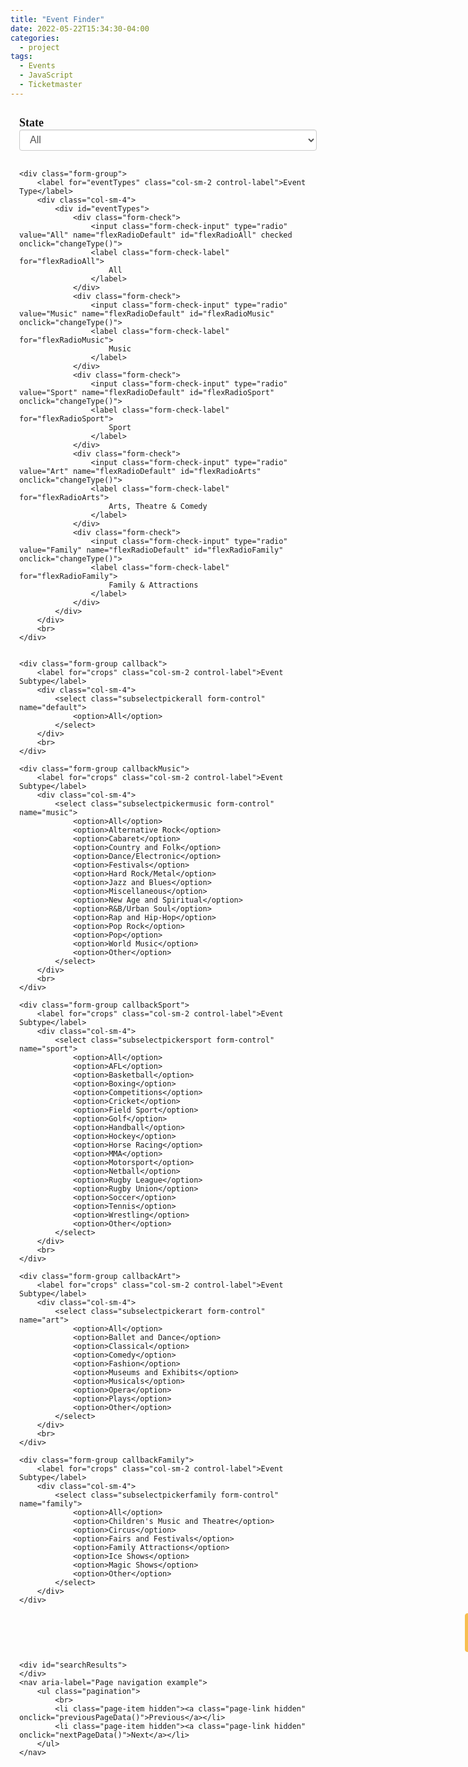 ```yaml
---
title: "Event Finder"
date: 2022-05-22T15:34:30-04:00
categories:
  - project
tags:
  - Events
  - JavaScript
  - Ticketmaster
---
```


<!-- Latest compiled and minified JavaScript -->
<!-- First include jquery js -->
<script src="//code.jquery.com/jquery-1.12.0.min.js"></script>
<script src="//code.jquery.com/jquery-migrate-1.2.1.min.js"></script>

<!-- Then include bootstrap js -->
<script src="https://maxcdn.bootstrapcdn.com/bootstrap/3.3.6/js/bootstrap.min.js" integrity="sha384-0mSbJDEHialfmuBBQP6A4Qrprq5OVfW37PRR3j5ELqxss1yVqOtnepnHVP9aJ7xS" crossorigin="anonymous"></script>

<style>
	form {
	    margin: 0 0 5px 0;
	    padding: 1em;
	    background-color: none;
	}
	.elementor-widget-text-editor {
		color: #212529;
		font-family: var( --e-global-typography-text-font-family ), Sans-serif;
		font-weight: var( --e-global-typography-text-font-weight );
	}
	
	label {
		font-family: var( --e-global-typography-text-font-family ), Sans-serif;
		margin-bottom: 5px;
	}
	
	.form-group.callbackFamily {
		padding-bottom: 30.39px;
	}
	
	label.col-sm-2.control-label {font-family: var( --e-global-typography-text-font-family ), Sans-serif;
	font-weight: bold;font-size: 18px;margin-bottom: 10px;}
	.well {
	color: #212529;
	border-radius: 0.25rem;
	font-family: var( --e-global-typography-text-font-family ), Sans-serif;
	font-weight: var( --e-global-typography-text-font-weight );
	min-height: 20px;
	padding: 19px;
	margin-bottom: 20px;
	background-color: #f1f1f1;
	border: 1px solid #ced4da;
	border-radius: 4px
	px
	;
	-webkit-box-shadow: inset 0 1px 1px rgb(0 0 0 / 5%);
	box-shadow: inset 0 1px 1px rgb(0 0 0 / 5%);
	}
	.hidden {
	display: none;
	}

	.pagination>li>a, .pagination>li>span {position: relative;
	float: left;
	padding: 6px 12px;
	line-height: 1.5;
	color: #000;
	text-transform: uppercase;text-align: center;text-decoration: none;
	background-color: #F7BF50;
	border: 1px solid #ddd;font-weight: 600;font-size: 1rem;font-family: Montserrat,sans-serif;
    border-top-left-radius: 4px;
    border-bottom-left-radius: 4px;}

	.pagination>li:last-child>a, .pagination>li:last-child>span {border-top-right-radius: 0.25rem;
    border-bottom-right-radius: 0.25rem;
    border-top-left-radius: 0 !important;
    border-bottom-left-radius: 0 !important;}

	.pagination>li:last-child>a, .pagination>li:last-child>span {border-top-right-radius: 4px;
	border-bottom-right-radius: 4px;}

	li.page-item {}

	.pagination>li {display: inline;}

	li.page-item {}

	.pagination>li:first-child>a, .pagination>li:first-child>span {margin-left: 0;
	border-top-left-radius: 4px;
	border-bottom-left-radius: 4px;margin-left: -18px;}

	.pagination>li>a:hover {color: #fff;}
	.btn {
	font-weight: 600;
	font-size: 16px;
	display: inline-block;
	color: #212529;
	background-color: #545b62;
	text-align: center;
	vertical-align: middle;
	-webkit-user-select: none;
	-moz-user-select: none;
	-ms-user-select: none;
	user-select: none;
	background-color: transparent;
	border: 1px solid transparent;
	padding: 0.375rem 0.75rem;
	font-size: 1rem;
	line-height: 1.5;
	border-radius: 0.25rem;
	transition: color .15s ease-in-out,background-color .15s ease-in-out,border-color .15s ease-in-out,box-shadow .15s
	ease-in-out;
	}
	.btn-secondary, .btn-secondary:focus, .btn-secondary:active {
	color: #000;
	background-color: #F7BF50 !important;
	border-color: #F7BF50 !important;
	box-shadow: none;
	}
	body {
	padding-top: 50px;
	overflow: hidden;
	font-family: Calibri, "Times new roman", Serif;
	}
	.form-control {display: block;
	width: 100%;
	background-color: #f1f1f1;height: 34px;
	padding: 6px 12px;
	font-size: 16px;
	line-height: 1.42857143;
	color: #555;
	background-color: #fff;
	background-image: none;
	border: 1px solid #ccc;
	left: 100px;border-radius: 4px;
	-webkit-box-shadow: inset 0 1px 1px rgb(0 0 0 / 8%);
	box-shadow: inset 0 1px 1px rgb(0 0 0 / 8%);
	-webkit-transition: border-color ease-in-out .15s,-webkit-box-shadow ease-in-out .15s;
	-o-transition: border-color ease-in-out .15s,box-shadow ease-in-out .15s;
	transition: border-color ease-in-out .15s,box-shadow ease-in-out .15s;}

	input[type=text] {background-color: #f1f1f1;width: 100%;}

	.btn-block {width: 100%;}

	.form-group {}

	.rowClear {
	display: flex;
	flex-wrap: none;
	margin-right: -15px;
	margin-left: 0px;
	margin-top: -38px;
	}

	.btn-secondary:hover {color: #fff;}

	.btn-default:hover {color: #fff;}

	.btn-default {color: #fff;background: #32373C;}

	.btn-default:hover {border-color: #F7BF50;color: #000;background: #F7BF50;}

	.row {
	display: flex;
	flex-wrap: wrap;
	margin-right: 0px;
	margin-left: 713px;
	margin-top: 0px;}

	#wrapper {
	min-height: 100%;
	height: 100%;
	width: 100%;
	position: absolute;
	top: 0px;
	left: 0;
	display: inline-block;
	}
	#main-wrapper {
	height: 100%;
	overflow-y: auto;
	padding: 50px 0 0px 0;
	}

	#main {
	position: relative;
	height: 100%;
	overflow-y: auto;
	padding: 0 15px;
	}

	#sidebar-wrapper {
	height: 100%;
	padding: 50px 0 0px 0;
	position: fixed;
	border-right: 1px solid gray;
	}

	#sidebar {
	position: relative;
	height: 100%;
	overflow-y: auto;
	}

	#sidebar .list-group-item {
	border-radius: 0;
	border-left: 0;
	border-right: 0;
	border-top: 0;
	}

	.headline {
	width: 100%;
	height: 40px;
	background: #eee;
	margin-bottom: 20px;
	border-top: solid 1px #ccc;
	border-bottom: solid 1px #ccc;
	}

	.headline p {
	position: relative;
	top: 10px;
	left: 150px;
	font-weight: 700;
	}

	.btn {
	display: inline-block;
	}

	@media (max-width: 992px) {
	body {
	padding-top: 0px;
	}
	}

	@media (min-width: 992px) {
	#main-wrapper {
	float: right;
	}
	}

	@media (max-width: 992px) {
	#main-wrapper {
	padding-top: 0px;
	}
	}

	@media (max-width: 992px) {
	#sidebar-wrapper {
	position: static;
	height: auto;
	max-height: 300px;
	border-right: 0;
	}
	}
	.callback{

	}
	.callbackMusic{
	display:none;
	}
	.callbackSport{
	display:none;
	}
	.callbackArt{
	display:none;
	}
	.callbackFamily{
	display:none;
	}
	body{
	overflow:scroll
	}
	summary {
	display: list-item
	}
	
	
</style>

<form class="form-horizontal">
	<div class="form-group">
		<label for="state" class="col-sm-2 control-label">State</label>
		<div class="col-sm-4">
			<select class="selectpicker form-control" name="state">
				<option>All</option>
				<option>New South Wales</option>
				<option>Victoria</option>
				<option>Queensland</option>
				<option>South Australia</option>
				<option>Western Australia</option>
				<option>Tasmania</option>
				<option>Northern Territory</option>
				<option>Australian Capital Territory</option>
			</select>
		</div>
		<br>
	</div>

	<div class="form-group">
		<label for="eventTypes" class="col-sm-2 control-label">Event Type</label>
		<div class="col-sm-4">
            <div id="eventTypes">
                <div class="form-check">
                    <input class="form-check-input" type="radio" value="All" name="flexRadioDefault" id="flexRadioAll" checked onclick="changeType()">
                    <label class="form-check-label" for="flexRadioAll">
                        All
                    </label>
                </div>
                <div class="form-check">
                    <input class="form-check-input" type="radio" value="Music" name="flexRadioDefault" id="flexRadioMusic" onclick="changeType()">
                    <label class="form-check-label" for="flexRadioMusic">
                        Music
                    </label>
                </div>
                <div class="form-check">
                    <input class="form-check-input" type="radio" value="Sport" name="flexRadioDefault" id="flexRadioSport" onclick="changeType()">
                    <label class="form-check-label" for="flexRadioSport">
                        Sport
                    </label>
                </div>
                <div class="form-check">
                    <input class="form-check-input" type="radio" value="Art" name="flexRadioDefault" id="flexRadioArts" onclick="changeType()">
                    <label class="form-check-label" for="flexRadioArts">
                        Arts, Theatre & Comedy
                    </label>
                </div>
                <div class="form-check">
                    <input class="form-check-input" type="radio" value="Family" name="flexRadioDefault" id="flexRadioFamily" onclick="changeType()">
                    <label class="form-check-label" for="flexRadioFamily">
                        Family & Attractions
                    </label>
                </div>
            </div>
		</div>
		<br>
	</div>
   

	<div class="form-group callback">
		<label for="crops" class="col-sm-2 control-label">Event Subtype</label>
		<div class="col-sm-4">
			<select class="subselectpickerall form-control" name="default">
				<option>All</option>
			</select>
		</div>
		<br>
	</div>

	<div class="form-group callbackMusic">
		<label for="crops" class="col-sm-2 control-label">Event Subtype</label>
		<div class="col-sm-4">
			<select class="subselectpickermusic form-control" name="music">
				<option>All</option>
				<option>Alternative Rock</option>
				<option>Cabaret</option>
				<option>Country and Folk</option>
				<option>Dance/Electronic</option>
				<option>Festivals</option>
				<option>Hard Rock/Metal</option>
				<option>Jazz and Blues</option>
				<option>Miscellaneous</option>
				<option>New Age and Spiritual</option>
				<option>R&B/Urban Soul</option>
				<option>Rap and Hip-Hop</option>
				<option>Pop Rock</option>
				<option>Pop</option>
				<option>World Music</option>
				<option>Other</option>
			</select>
		</div>
		<br>
	</div>

	<div class="form-group callbackSport">
		<label for="crops" class="col-sm-2 control-label">Event Subtype</label>
		<div class="col-sm-4">
			<select class="subselectpickersport form-control" name="sport">
				<option>All</option>
				<option>AFL</option>
				<option>Basketball</option>
				<option>Boxing</option>
				<option>Competitions</option>
				<option>Cricket</option>
				<option>Field Sport</option>
				<option>Golf</option>
				<option>Handball</option>
				<option>Hockey</option>
				<option>Horse Racing</option>
				<option>MMA</option>
				<option>Motorsport</option>
				<option>Netball</option>
				<option>Rugby League</option>
				<option>Rugby Union</option>
				<option>Soccer</option>
				<option>Tennis</option>
				<option>Wrestling</option>
				<option>Other</option>
			</select>
		</div>
		<br>
	</div>

	<div class="form-group callbackArt">
		<label for="crops" class="col-sm-2 control-label">Event Subtype</label>
		<div class="col-sm-4">
			<select class="subselectpickerart form-control" name="art">
				<option>All</option>
				<option>Ballet and Dance</option>
				<option>Classical</option>
				<option>Comedy</option>
				<option>Fashion</option>
				<option>Museums and Exhibits</option>
				<option>Musicals</option>
				<option>Opera</option>
				<option>Plays</option>
				<option>Other</option>
			</select>
		</div>
		<br>
	</div>

	<div class="form-group callbackFamily">
		<label for="crops" class="col-sm-2 control-label">Event Subtype</label>
		<div class="col-sm-4">
			<select class="subselectpickerfamily form-control" name="family">
				<option>All</option>
				<option>Children's Music and Theatre</option>
				<option>Circus</option>
				<option>Fairs and Festivals</option>
				<option>Family Attractions</option>
				<option>Ice Shows</option>
				<option>Magic Shows</option>
				<option>Other</option>
			</select>
		</div>
	</div>
<div class="row">
		<div class="col-sm-offset-1 col-sm-10">
			<button type="button" class="btn btn-secondary" onclick="onSearchResultsClick()">Search Results</button>
		</div>
	</div>
	

	
	<div id="searchResults">
	</div>
	<nav aria-label="Page navigation example">
		<ul class="pagination">
			<br>
			<li class="page-item hidden"><a class="page-link hidden" onclick="previousPageData()">Previous</a></li>
			<li class="page-item hidden"><a class="page-link hidden" onclick="nextPageData()">Next</a></li>
		</ul>
	</nav>

<script>
	var currentQuery;

	$('input[type=radio]').on('change', function () {
		if ($(this).val() == "Music") {
			$('.upload').hide();
			$('.callback').hide();
			$('.callbackSport').hide();
			$('.callbackArt').hide();
			$('.callbackFamily').hide();
			$('.callbackMusic').show();
		} else if ($(this).val() == "Sport") {
			$('.upload').hide();
			$('.callback').hide();
			$('.callbackSport').show();
			$('.callbackArt').hide();
			$('.callbackFamily').hide();
			$('.callbackMusic').hide();
		} else if ($(this).val() == "Art") {
			$('.upload').hide();
			$('.callback').hide();
			$('.callbackSport').hide();
			$('.callbackArt').show();
			$('.callbackFamily').hide();
			$('.callbackMusic').hide();
		} else if ($(this).val() == "Family") {
			$('.upload').hide();
			$('.callback').hide();
			$('.callbackSport').hide();
			$('.callbackArt').hide();
			$('.callbackFamily').show();
			$('.callbackMusic').hide();
		} else if ($(this).val() == "All") {
			$('.upload').hide();
			$('.callback').show();
			$('.callbackSport').hide();
			$('.callbackArt').hide();
			$('.callbackFamily').hide();
			$('.callbackMusic').hide();
		}
	});


	stateDict = {
		"All": "All",
		"New South Wales": "NSW",
		"Victoria": "VIC",
		"Queensland": "QLD",
		"South Australia": "SA",
		"Western Australia": "WA",
		"Tasmania": "TAS",
		"Northern Territory": "NT",
		"Australian Capital Territory": "ACT"
	}

	async function getEventData(state, keyword) {

		const loadingOverlay = document.getElementsByClassName('loading-overlay')?.[0];

		var res;
		if (state == "All") {
			currentQuery =
				`https://app.ticketmaster.com/discovery/v2/events.json?keyword=${keyword}&countryCode=AU&apikey=KiqhEiBfJaj2xsSb0iNNO8rp7zislaiC&countryCode=AU&sort=date,asc&size=10`
			res = await
			fetch(`https://app.ticketmaster.com/discovery/v2/events.json?keyword=${keyword}&countryCode=AU&apikey=KiqhEiBfJaj2xsSb0iNNO8rp7zislaiC&countryCode=AU&sort=date,asc&size=10`);
		} else if (state == undefined) {
			currentQuery =
				`https://app.ticketmaster.com/discovery/v2/events.json?keyword=${keyword}&countryCode=AU&apikey=KiqhEiBfJaj2xsSb0iNNO8rp7zislaiC&countryCode=AU&sort=date,asc&size=10`
			res = await
			fetch(`https://app.ticketmaster.com/discovery/v2/events.json?keyword=${keyword}&countryCode=AU&apikey=KiqhEiBfJaj2xsSb0iNNO8rp7zislaiC&countryCode=AU&sort=date,asc&size=10`);
		} else {
			currentQuery =
				`https://app.ticketmaster.com/discovery/v2/events.json?keyword=${keyword}&countryCode=AU&apikey=KiqhEiBfJaj2xsSb0iNNO8rp7zislaiC&stateCode=${state}&sort=date,asc&size=10`
			res = await
			fetch(`https://app.ticketmaster.com/discovery/v2/events.json?keyword=${keyword}&countryCode=AU&apikey=KiqhEiBfJaj2xsSb0iNNO8rp7zislaiC&stateCode=${state}&sort=date,asc&size=10`);
		}
		const json = await res.json();

		var element = document.getElementsByClassName("page-item hidden");
		for (i = 0; i < element.length; i++) {
			element[i].classList.remove("hidden");
		}
		var
			element = document.getElementsByClassName("page-item hidden");
		for (i = 0; i < element.length; i++) {
			element[i].classList.remove("hidden");
		}
		var element = document.getElementsByClassName("page-link hidden");
		for (i = 0; i < element.length; i++) {
			element[i].classList.remove("hidden");
		}
		var
			element = document.getElementsByClassName("page-link hidden");
		for (i = 0; i < element.length; i++) {
			element[i].classList.remove("hidden");
		}
		return json;
	}
	async function youGotNextMarty(url) {
		const
			loadingOverlay = document.getElementsByClassName('loading-overlay')?.[0];
		var res;
		res = await fetch(url);
		const
			json = await res.json();
		return json;
	}
	var selectedItemState, selectedItemType, selectedItemSubtypeAll, selectedItemSubtypeMusic, selectedItemSubtypeSport, selectedItemSubtypeArt, selectedItemSubtypeFamily;
	var subtypeActive = -1;
	$('.selectpicker').change(function () {
		selectedItemState = $('.selectpicker').val();
	});
	
    function changeType(){
        selectedItemType = document.querySelector('input[type=radio]:checked').value;
        console.log(selectedItemType)
    }



	$('.subselectpickerall').change(function () {
		selectedItemSubtypeAll = $('.subselectpickerall').val();
		subtypeActive = 0;
	});
	$('.subselectpickermusic').change(function () {
		selectedItemSubtypeMusic = $('.subselectpickermusic').val();
		subtypeActive = 1;
	});
	$('.subselectpickersport').change(function () {
		selectedItemSubtypeSport = $('.subselectpickersport').val();
		subtypeActive = 2;
	});
	$('.subselectpickerart').change(function () {
		selectedItemSubtypeArt = $('.subselectpickerart').val();
		subtypeActive = 3;
	});
	$('.subselectpickerfamily').change(function () {
		selectedItemSubtypeFamily = $('.subselectpickerfamily').val();
		subtypeActive = 4;
	});
	$("#clear :button").click(function () {
		$('select[name=state]').val('All');
		$('select[name=eventTypes]').val('All');
		$('select[name=default]').val('All');
		$('select[name=music]').val('All');
		$('select[name=sport]').val('All');
		$('select[name=art]').val('All');
		$('select[name=family]').val('All');
	});
	var
		currentQuery;
	var pageNo;

	function onSearchResultsClick() {
		state = selectedItemState 
		category = selectedItemType

		if (subtypeActive == -1) {
			keyword = category
		}
		if (subtypeActive == 0) {
			keyword = ''
		} else if (subtypeActive == 1) {
			if (selectedItemSubtypeMusic == 'All') {
				keyword = category
			} else {
				if (selectedItemSubtypeMusic == 'All') {
					keyword = category
				} else {
					keyword = selectedItemSubtypeMusic
				}
			}
		} else if (subtypeActive == 2) {
			if (selectedItemSubtypeSport == 'All') {
				keyword = category
			} else {
				if (selectedItemSubtypeSport == undefined) {
					keyword = category
				} else {
					keyword = selectedItemSubtypeSport
				}
			}
		} else if (subtypeActive == 3) {
			if (selectedItemSubtypeArt == 'All') {
				keyword = category
			} else {
				if (selectedItemSubtypeArt == undefined) {
					keyword = category
				} else {
					keyword = selectedItemSubtypeArt
				}
			}
		} else if (subtypeActive == 4) {
			if (selectedItemSubtypeFamily == 'All') {
				keyword = category
			} else {
				if (selectedItemSubtypeFamily == undefined) {
					keyword = category
				} else {
					keyword = selectedItemSubtypeFamily
				}
			}
		}
		eventData = getEventData(stateDict[state], keyword)
		eventData.then(function (result) {
			pageNo = result.page.number
            if (result.page.totalElements == 0) {
				document.getElementById("searchResults").innerHTML += "<div class='well'>" + "<br>" + "<b>No Results Found...</b>" +
					"</div>"
			}
            else{
                eventData = result._embedded.events
                for (i = 0; i < eventData.length; i++) {

                    eventCity = result._embedded.events[i]._embedded.venues[0].city.name
                    eventState = result._embedded.events[i]._embedded.venues[0].state.name

                    timeString = eventData[i].dates.start.localTime // Prepend any date. Use your birthday. 
                    const timeString12hr=new Date('1970-01-01T' + timeString + 'Z').toLocaleTimeString('en-US', {
                        timeZone: 'UTC',
                        hour12: true,
                        hour: 'numeric',
                        minute: 'numeric'
                    });
                    if (eventData[i].info == '.') {
                        var
                            eventInfo = 'No additional Information'
                    } else {
                        var eventInfo = eventData[i].info
                    }
                    if (parseInt(eventData[i].dates.start.localDate) < 2022) {} else if (parseInt(eventData[i].dates.start.localDate) > 2025) {} else {
                        eventDate = eventData[i].dates.start.localDate.split('-')[2] + "/" + eventData[i].dates.start.localDate.split('-')[1] + "/" + eventData[i].dates.start.localDate.split('-')[0]

                        
                        document.getElementById('searchResults').innerHTML += "<div class='well' id='result'><p style = 'font-size:18px' >" + " <b> " + eventData[i].name + " </b>" + "<br></p> <b> Date: </b>" + eventDate + "<br><b>Time:</b> " +
                            timeString12hr + "<br><b>Location:</b> " + (eventData[i]._embedded.venues[0].name).split(',')[0] + " - " + eventCity + ", " + eventState + "<br> <a href = " + eventData[i].url + " target ='_blank'> <b> Buy Tickets </b></a> " +
                            "<br> <details><summary> <b> Information </b></summary><p> " + eventInfo + " </p> </details>" + " </div>"
                    }
                }
            }
		})


		document.getElementById("searchResults").innerHTML = "<br>"

	}


	function nextPageData() {

		state = selectedItemState
		category = selectedItemType

		if (subtypeActive == -1) {
			keyword = category
		}

		if (subtypeActive == 0) {
			keyword = ''
		} else if (subtypeActive == 1) {
			if (selectedItemSubtypeMusic == 'All') {
				keyword = category
			} else {
				if (selectedItemSubtypeMusic == 'All') {
					keyword = category
				} else {
					keyword = selectedItemSubtypeMusic
				}
			}

		} else if (subtypeActive == 2) {
			if (selectedItemSubtypeSport == 'All') {
				keyword = category
			} else {
				if (selectedItemSubtypeSport == undefined) {
					keyword = category
				} else {
					keyword = selectedItemSubtypeSport
				}
			}
		} else if (subtypeActive == 3) {
			if (selectedItemSubtypeArt == 'All') {
				keyword = category
			} else {
				if (selectedItemSubtypeArt == undefined) {
					keyword = category
				} else {
					keyword = selectedItemSubtypeArt
				}
			}
		} else if (subtypeActive == 4) {
			if (selectedItemSubtypeFamily == 'All') {
				keyword = category
			} else {
				if (selectedItemSubtypeFamily == undefined) {
					keyword = category
				} else {
					keyword = selectedItemSubtypeFamily
				}
			}
		}

		if (pageNo = 0) {
			if (state == "All") {
				currentQuery =
					`https://app.ticketmaster.com/discovery/v2/events.json?keyword=${keyword}&countryCode=AU&apikey=KiqhEiBfJaj2xsSb0iNNO8rp7zislaiC&countryCode=AU&sort=date,asc&size=10`
			} else if (state == undefined) {
				currentQuery =
					`https://app.ticketmaster.com/discovery/v2/events.json?keyword=${keyword}&countryCode=AU&apikey=KiqhEiBfJaj2xsSb0iNNO8rp7zislaiC&countryCode=AU&sort=date,asc&size=10`
			} else {
				currentQuery =
					`https://app.ticketmaster.com/discovery/v2/events.json?keyword=${keyword}&countryCode=AU&apikey=KiqhEiBfJaj2xsSb0iNNO8rp7zislaiC&stateCode=${stateDict[state]}&sort=date,asc&size=10`
			}
		}



		eventData = youGotNextMarty(currentQuery)

		eventData.then(function (result) {



			pageNo = result.page.number + 1
			if (result.page.totalElements == 0) {
				document.getElementById("searchResults").innerHTML += "<div class='well'>" + "<b>No Results Found...</b>" +
					"</div>"
			}
			eventData = result._embedded.events
			try {
				nextQuery = "https://app.ticketmaster.com" + result._links.next.href + "&apikey=KiqhEiBfJaj2xsSb0iNNO8rp7zislaiC"
				
							currentQuery = nextQuery
			eventData = youGotNextMarty(nextQuery)


			eventData.then(function (result) {

				eventData = result._embedded.events

				if (result.page.totalElements == 0) {
					document.getElementById("searchResults").innerHTML = "<div class='well'>" + "<br>" + "<b>No Results Found.</b>" + " </div>"
				}

				for (i = 0; i < eventData.length; i++) {

                    eventCity = result._embedded.events[i]._embedded.venues[0].city.name
                    eventState = result._embedded.events[i]._embedded.venues[0].state.name

					timeString = eventData[i].dates.start.localTime // Prepend any date. Use your birthday.
					const timeString12hr = new Date('1970-01-01T' + timeString + 'Z').toLocaleTimeString('en-US', {
						timeZone: 'UTC',
						hour12: true,
						hour: 'numeric',
						minute: 'numeric'
					});
					if (eventData[i].info == '.') {
						var
							eventInfo = 'No additional Information'
					} else {
						var eventInfo = eventData[i].info
					}
					if (parseInt(eventData[i].dates.start.localDate) < 2022) {} else if (parseInt(eventData[i].dates.start.localDate) >
						2025) {} else {
						eventDate = eventData[i].dates.start.localDate.split('-')[2] + "/" + eventData[i].dates.start.localDate.split('-')[1] + "/" + eventData[i].dates.start.localDate.split('-')[0]

                        document.getElementById('searchResults').innerHTML += "<div class='well' id='result'><p style = 'font-size:18px' >" + " <b> " + eventData[i].name + " </b>" + "<br></p> <b> Date: </b>" + eventDate + "<br><b>Time:</b> " +
                            timeString12hr + "<br><b>Location:</b> " + (eventData[i]._embedded.venues[0].name).split(',')[0] + " - " + eventCity + ", " + eventState + "<br> <a href = " + eventData[i].url + " target ='_blank'> <b> Buy Tickets </b></a> " +
                            "<br> <details><summary> <b> Information </b></summary><p> " + eventInfo + " </p> </details>" + " </div>"
                        }
				}

			})
			} catch {
				document.getElementById("searchResults").innerHTML += "<div class='well'>" + "<b>No More Results...</b>" +
					"</div>"
			}




		})


		document.getElementById("searchResults").innerHTML = "<br>"

	}

	function previousPageData() {

		state = selectedItemState
		category = selectedItemType

		if (subtypeActive == -1) {
			keyword = category
		}

		if (subtypeActive == 0) {
			keyword = ''
		} else if (subtypeActive == 1) {
			if (selectedItemSubtypeMusic == 'All') {
				keyword = category
			} else {
				if (selectedItemSubtypeMusic == 'All') {
					keyword = category
				} else {
					keyword = selectedItemSubtypeMusic
				}
			}

		} else if (subtypeActive == 2) {
			if (selectedItemSubtypeSport == 'All') {
				keyword = category
			} else {
				if (selectedItemSubtypeSport == undefined) {
					keyword = category
				} else {
					keyword = selectedItemSubtypeSport
				}
			}
		} else if (subtypeActive == 3) {
			if (selectedItemSubtypeArt == 'All') {
				keyword = category
			} else {
				if (selectedItemSubtypeArt == undefined) {
					keyword = category
				} else {
					keyword = selectedItemSubtypeArt
				}
			}
		} else if (subtypeActive == 4) {
			if (selectedItemSubtypeFamily == 'All') {
				keyword = category
			} else {
				if (selectedItemSubtypeFamily == undefined) {
					keyword = category
				} else {
					keyword = selectedItemSubtypeFamily
				}
			}
		}

		console.log(pageNo)
		if (pageNo != 0) {
			if (state == "All") {
				previousQuery =
					`https://app.ticketmaster.com/discovery/v2/events.json?keyword=${keyword}&countryCode=AU&apikey=KiqhEiBfJaj2xsSb0iNNO8rp7zislaiC&countryCode=AU&sort=date,asc&size=10&page=${pageNo-1}`
			} else if (state == undefined) {
				previousQuery =
					`https://app.ticketmaster.com/discovery/v2/events.json?keyword=${keyword}&countryCode=AU&apikey=KiqhEiBfJaj2xsSb0iNNO8rp7zislaiC&countryCode=AU&sort=date,asc&size=10&page=${pageNo-1}`
			} else {
				previousQuery =
					`https://app.ticketmaster.com/discovery/v2/events.json?keyword=${keyword}&countryCode=AU&apikey=KiqhEiBfJaj2xsSb0iNNO8rp7zislaiC&stateCode=${stateDict[state]}&sort=date,asc&size=10&page=${pageNo-1}`
			}
		} else {
			if (state == "All") {
				previousQuery =
					`https://app.ticketmaster.com/discovery/v2/events.json?keyword=${keyword}&countryCode=AU&apikey=KiqhEiBfJaj2xsSb0iNNO8rp7zislaiC&countryCode=AU&sort=date,asc&size=10&page=0`
			} else if (state == undefined) {
				previousQuery =
					`https://app.ticketmaster.com/discovery/v2/events.json?keyword=${keyword}&countryCode=AU&apikey=KiqhEiBfJaj2xsSb0iNNO8rp7zislaiC&countryCode=AU&sort=date,asc&size=10&page=0`
			} else {
				previousQuery =
					`https://app.ticketmaster.com/discovery/v2/events.json?keyword=${keyword}&countryCode=AU&apikey=KiqhEiBfJaj2xsSb0iNNO8rp7zislaiC&stateCode=${stateDict[state]}&sort=date,asc&size=10&page=0`
			}
		}

		currentQuery = previousQuery
		eventData = youGotNextMarty(previousQuery)


		eventData.then(function (result) {
			pageNo = result.page.number
			eventData = result._embedded.events

			if (result.page.totalElements == 0) {
				document.getElementById("searchResults").innerHTML = "<div class='well'>" + "<br>" + "<b>No Results Found... < /b>" + "</div>"
			}

			for (i = 0; i < eventData.length; i++) {

                eventCity = result._embedded.events[i]._embedded.venues[0].city.name
                eventState = result._embedded.events[i]._embedded.venues[0].state.name

				timeString = eventData[i].dates.start.localTime // Prepend any date. Use your birthday.
				const timeString12hr = new Date('1970-01-01T' + timeString + 'Z').toLocaleTimeString('en-US', {
					timeZone: 'UTC',
					hour12: true,
					hour: 'numeric',
					minute: 'numeric'
				});
				if (eventData[i].info == '.') {
					var
						eventInfo = 'No additional Information'
				} else {
					var eventInfo = eventData[i].info
				}
				if (parseInt(eventData[i].dates.start.localDate) < 2022) {} else
				if (parseInt(eventData[i].dates.start.localDate) > 2025) {} else {
					eventDate = eventData[i].dates.start.localDate.split('-')[2] + "/" + eventData[i].dates.start.localDate.split('-')[1] + "/" + eventData[i].dates.start.localDate.split('-')[0]

                    document.getElementById('searchResults').innerHTML += "<div class='well' id='result'><p style = 'font-size:18px' >" + " <b> " + eventData[i].name + " </b>" + "<br></p> <b> Date: </b>" + eventDate + "<br><b>Time:</b> " +
                            timeString12hr + "<br><b>Location:</b> " + (eventData[i]._embedded.venues[0].name).split(',')[0] + " - " + eventCity + ", " + eventState + "<br> <a href = " + eventData[i].url + " target ='_blank'> <b> Buy Tickets </b></a> " +
                            "<br> <details><summary> <b> Information </b></summary><p> " + eventInfo + " </p> </details>" + " </div>"
				}

			}
		})

		document.getElementById("searchResults").innerHTML = "<br>"

	}
</script>
</form>

